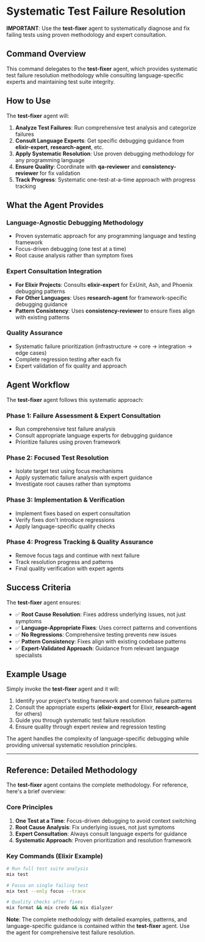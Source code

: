 # Systematic Test Failure Resolution

**IMPORTANT**: Use the **test-fixer** agent to systematically diagnose and fix
failing tests using proven methodology and expert consultation.

## Command Overview

This command delegates to the **test-fixer** agent, which provides systematic
test failure resolution methodology while consulting language-specific experts
and maintaining test suite integrity.

## How to Use

The **test-fixer** agent will:

1. **Analyze Test Failures**: Run comprehensive test analysis and categorize
   failures
2. **Consult Language Experts**: Get specific debugging guidance from
   **elixir-expert**, **research-agent**, etc.
3. **Apply Systematic Resolution**: Use proven debugging methodology for any
   programming language
4. **Ensure Quality**: Coordinate with **qa-reviewer** and
   **consistency-reviewer** for fix validation
5. **Track Progress**: Systematic one-test-at-a-time approach with progress
   tracking

## What the Agent Provides

### **Language-Agnostic Debugging Methodology**

- Proven systematic approach for any programming language and testing framework
- Focus-driven debugging (one test at a time)
- Root cause analysis rather than symptom fixes

### **Expert Consultation Integration**

- **For Elixir Projects**: Consults **elixir-expert** for ExUnit, Ash, and
  Phoenix debugging patterns
- **For Other Languages**: Uses **research-agent** for framework-specific
  debugging guidance
- **Pattern Consistency**: Uses **consistency-reviewer** to ensure fixes align
  with existing patterns

### **Quality Assurance**

- Systematic failure prioritization (infrastructure → core → integration → edge
  cases)
- Complete regression testing after each fix
- Expert validation of fix quality and approach

## Agent Workflow

The **test-fixer** agent follows this systematic approach:

### Phase 1: Failure Assessment & Expert Consultation

- Run comprehensive test failure analysis
- Consult appropriate language experts for debugging guidance
- Prioritize failures using proven framework

### Phase 2: Focused Test Resolution

- Isolate target test using focus mechanisms
- Apply systematic failure analysis with expert guidance
- Investigate root causes rather than symptoms

### Phase 3: Implementation & Verification

- Implement fixes based on expert consultation
- Verify fixes don't introduce regressions
- Apply language-specific quality checks

### Phase 4: Progress Tracking & Quality Assurance

- Remove focus tags and continue with next failure
- Track resolution progress and patterns
- Final quality verification with expert agents

## Success Criteria

The **test-fixer** agent ensures:

- ✅ **Root Cause Resolution**: Fixes address underlying issues, not just
  symptoms
- ✅ **Language-Appropriate Fixes**: Uses correct patterns and conventions
- ✅ **No Regressions**: Comprehensive testing prevents new issues
- ✅ **Pattern Consistency**: Fixes align with existing codebase patterns
- ✅ **Expert-Validated Approach**: Guidance from relevant language specialists

## Example Usage

Simply invoke the **test-fixer** agent and it will:

1. Identify your project's testing framework and common failure patterns
2. Consult the appropriate experts (**elixir-expert** for Elixir,
   **research-agent** for others)
3. Guide you through systematic test failure resolution
4. Ensure quality through expert review and regression testing

The agent handles the complexity of language-specific debugging while providing
universal systematic resolution principles.

---

## Reference: Detailed Methodology

The **test-fixer** agent contains the complete methodology. For reference,
here's a brief overview:

### Core Principles

1. **One Test at a Time**: Focus-driven debugging to avoid context switching
2. **Root Cause Analysis**: Fix underlying issues, not just symptoms
3. **Expert Consultation**: Always consult language experts for guidance
4. **Systematic Approach**: Proven prioritization and resolution framework

### Key Commands (Elixir Example)

```bash
# Run full test suite analysis
mix test

# Focus on single failing test
mix test --only focus --trace

# Quality checks after fixes
mix format && mix credo && mix dialyzer
```

**Note**: The complete methodology with detailed examples, patterns, and
language-specific guidance is contained within the **test-fixer** agent. Use the
agent for comprehensive test failure resolution.
